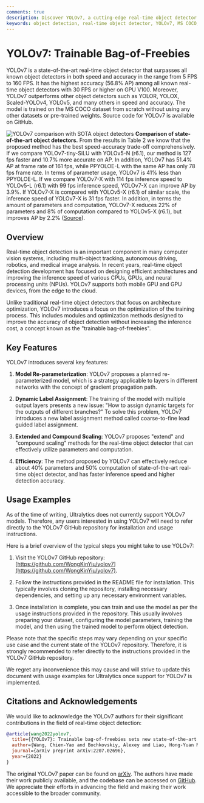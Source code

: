 ```yaml
---
comments: true
description: Discover YOLOv7, a cutting-edge real-time object detector that surpasses competitors in speed and accuracy. Explore its unique trainable bag-of-freebies.
keywords: object detection, real-time object detector, YOLOv7, MS COCO, computer vision, neural networks, AI, deep learning, deep neural networks, real-time, GPU, GitHub, arXiv
---
```


# YOLOv7: Trainable Bag-of-Freebies

YOLOv7 is a state-of-the-art real-time object detector that surpasses all known object detectors in both speed and
accuracy in the range from 5 FPS to 160 FPS. It has the highest accuracy (56.8% AP) among all known real-time object
detectors with 30 FPS or higher on GPU V100. Moreover, YOLOv7 outperforms other object detectors such as YOLOR, YOLOX,
Scaled-YOLOv4, YOLOv5, and many others in speed and accuracy. The model is trained on the MS COCO dataset from scratch
without using any other datasets or pre-trained weights. Source code for YOLOv7 is available on GitHub.

![YOLOv7 comparison with SOTA object detectors](https://github.com/ultralytics/ultralytics/assets/26833433/5e1e0420-8122-4c79-b8d0-2860aa79af92)
**Comparison of state-of-the-art object detectors.** From the results in Table 2 we know that the proposed method has
the best speed-accuracy trade-off comprehensively. If we compare YOLOv7-tiny-SiLU with YOLOv5-N (r6.1), our method is
127 fps faster and 10.7% more accurate on AP. In addition, YOLOv7 has 51.4% AP at frame rate of 161 fps, while PPYOLOE-L
with the same AP has only 78 fps frame rate. In terms of parameter usage, YOLOv7 is 41% less than PPYOLOE-L. If we
compare YOLOv7-X with 114 fps inference speed to YOLOv5-L (r6.1) with 99 fps inference speed, YOLOv7-X can improve AP by
3.9%. If YOLOv7-X is compared with YOLOv5-X (r6.1) of similar scale, the inference speed of YOLOv7-X is 31 fps faster.
In addition, in terms the amount of parameters and computation, YOLOv7-X reduces 22% of parameters and 8% of computation
compared to YOLOv5-X (r6.1), but improves AP by 2.2% ([Source](https://arxiv.org/pdf/2207.02696.pdf)).

## Overview

Real-time object detection is an important component in many computer vision systems, including multi-object tracking,
autonomous driving, robotics, and medical image analysis. In recent years, real-time object detection development has
focused on designing efficient architectures and improving the inference speed of various CPUs, GPUs, and neural
processing units (NPUs). YOLOv7 supports both mobile GPU and GPU devices, from the edge to the cloud.

Unlike traditional real-time object detectors that focus on architecture optimization, YOLOv7 introduces a focus on the
optimization of the training process. This includes modules and optimization methods designed to improve the accuracy of
object detection without increasing the inference cost, a concept known as the "trainable bag-of-freebies".

## Key Features

YOLOv7 introduces several key features:

1. **Model Re-parameterization**: YOLOv7 proposes a planned re-parameterized model, which is a strategy applicable to
   layers in different networks with the concept of gradient propagation path.

2. **Dynamic Label Assignment**: The training of the model with multiple output layers presents a new issue: "How to
   assign dynamic targets for the outputs of different branches?" To solve this problem, YOLOv7 introduces a new label
   assignment method called coarse-to-fine lead guided label assignment.

3. **Extended and Compound Scaling**: YOLOv7 proposes "extend" and "compound scaling" methods for the real-time object
   detector that can effectively utilize parameters and computation.

4. **Efficiency**: The method proposed by YOLOv7 can effectively reduce about 40% parameters and 50% computation of
   state-of-the-art real-time object detector, and has faster inference speed and higher detection accuracy.

## Usage Examples

As of the time of writing, Ultralytics does not currently support YOLOv7 models. Therefore, any users interested in
using YOLOv7 will need to refer directly to the YOLOv7 GitHub repository for installation and usage instructions.

Here is a brief overview of the typical steps you might take to use YOLOv7:

1. Visit the YOLOv7 GitHub repository: [https://github.com/WongKinYiu/yolov7](https://github.com/WongKinYiu/yolov7).

2. Follow the instructions provided in the README file for installation. This typically involves cloning the repository,
   installing necessary dependencies, and setting up any necessary environment variables.

3. Once installation is complete, you can train and use the model as per the usage instructions provided in the
   repository. This usually involves preparing your dataset, configuring the model parameters, training the model, and
   then using the trained model to perform object detection.

Please note that the specific steps may vary depending on your specific use case and the current state of the YOLOv7
repository. Therefore, it is strongly recommended to refer directly to the instructions provided in the YOLOv7 GitHub
repository.

We regret any inconvenience this may cause and will strive to update this document with usage examples for Ultralytics
once support for YOLOv7 is implemented.

## Citations and Acknowledgements

We would like to acknowledge the YOLOv7 authors for their significant contributions in the field of real-time object
detection:

```bibtex
@article{wang2022yolov7,
  title={{YOLOv7}: Trainable bag-of-freebies sets new state-of-the-art for real-time object detectors},
  author={Wang, Chien-Yao and Bochkovskiy, Alexey and Liao, Hong-Yuan Mark},
  journal={arXiv preprint arXiv:2207.02696},
  year={2022}
}
```

The original YOLOv7 paper can be found on [arXiv](https://arxiv.org/pdf/2207.02696.pdf). The authors have made their
work publicly available, and the codebase can be accessed on [GitHub](https://github.com/WongKinYiu/yolov7). We
appreciate their efforts in advancing the field and making their work accessible to the broader community.